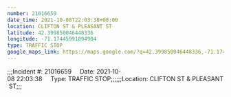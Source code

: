 ```yaml
---
number: 21016659
date_time: 2021-10-08T22:03:38+00:00
location: CLIFTON ST & PLEASANT ST
latitude: 42.399850046448336
longitude: -71.17445991894904
type: TRAFFIC STOP
google_maps_link: https://maps.google.com/?q=42.399850046448336,-71.17445991894904
---
```


;;;Incident #: 21016659     Date: 2021‐10‐08 22:03:38     Type: TRAFFIC STOP;;;;;;Location: CLIFTON ST & PLEASANT ST;;;
